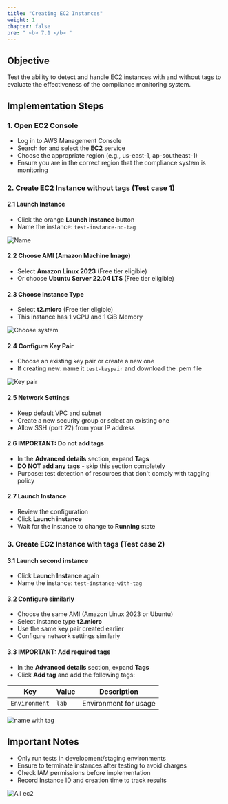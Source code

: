 ```yaml
---
title: "Creating EC2 Instances"
weight: 1
chapter: false
pre: " <b> 7.1 </b> "
---
```


## Objective

Test the ability to detect and handle EC2 instances with and without tags to evaluate the effectiveness of the compliance monitoring system.

## Implementation Steps

### 1. Open EC2 Console

- Log in to AWS Management Console
- Search for and select the **EC2** service
- Choose the appropriate region (e.g., us-east-1, ap-southeast-1)
- Ensure you are in the correct region that the compliance system is monitoring

### 2. Create EC2 Instance without tags (Test case 1)

#### 2.1 Launch Instance

- Click the orange **Launch Instance** button
- Name the instance: `test-instance-no-tag`

![Name](/images/7.Test/001-nameec2notag.png)

#### 2.2 Choose AMI (Amazon Machine Image)

- Select **Amazon Linux 2023** (Free tier eligible)
- Or choose **Ubuntu Server 22.04 LTS** (Free tier eligible)

#### 2.3 Choose Instance Type

- Select **t2.micro** (Free tier eligible)
- This instance has 1 vCPU and 1 GiB Memory

![Choose system](/images/7.Test/002-choosesystem.png)

#### 2.4 Configure Key Pair

- Choose an existing key pair or create a new one
- If creating new: name it `test-keypair` and download the .pem file

![Key pair](/images/7.Test/003-keypair.png)

#### 2.5 Network Settings

- Keep default VPC and subnet
- Create a new security group or select an existing one
- Allow SSH (port 22) from your IP address

#### 2.6 **IMPORTANT: Do not add tags**

- In the **Advanced details** section, expand **Tags**
- **DO NOT add any tags** - skip this section completely
- Purpose: test detection of resources that don't comply with tagging policy

#### 2.7 Launch Instance

- Review the configuration
- Click **Launch instance**
- Wait for the instance to change to **Running** state

### 3. Create EC2 Instance with tags (Test case 2)

#### 3.1 Launch second instance

- Click **Launch Instance** again
- Name the instance: `test-instance-with-tag`

#### 3.2 Configure similarly

- Choose the same AMI (Amazon Linux 2023 or Ubuntu)
- Select instance type **t2.micro**
- Use the same key pair created earlier
- Configure network settings similarly

#### 3.3 **IMPORTANT: Add required tags**

- In the **Advanced details** section, expand **Tags**
- Click **Add tag** and add the following tags:

| Key           | Value | Description           |
| ------------- | ----- | --------------------- |
| `Environment` | `lab` | Environment for usage |

![name with tag](/images/7.Test/004-namewithtag.png)

## Important Notes

- Only run tests in development/staging environments
- Ensure to terminate instances after testing to avoid charges
- Check IAM permissions before implementation
- Record Instance ID and creation time to track results

![All ec2](/images/7.Test/005-ec2-instance.png)
